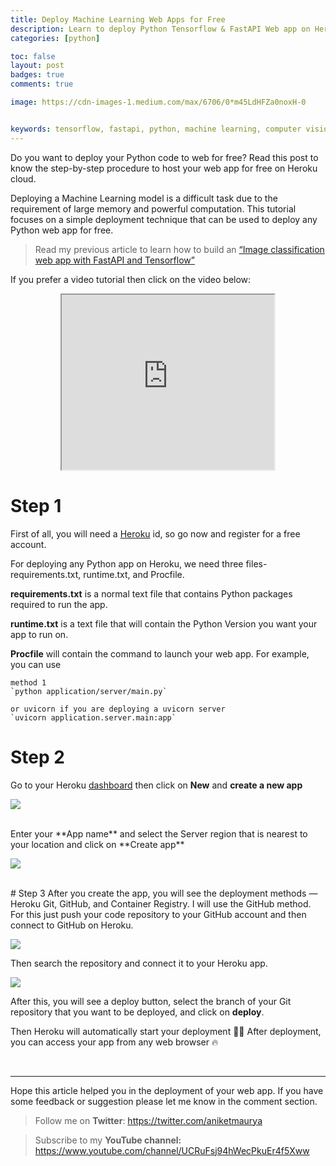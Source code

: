 ```yaml
---
title: Deploy Machine Learning Web Apps for Free
description: Learn to deploy Python Tensorflow & FastAPI Web app on Heroku Cloud in 5 minutes.
categories: [python]

toc: false
layout: post
badges: true
comments: true

image: https://cdn-images-1.medium.com/max/6706/0*m45LdHFZa0noxH-0


keywords: tensorflow, fastapi, python, machine learning, computer vision, deploy, cloud
---
```



Do you want to deploy your Python code to web for free? Read this post to know the step-by-step procedure to host your web app for free on Heroku cloud.

<!-- ![Photo by [Kevin Ku](https://unsplash.com/@ikukevk?utm_source=medium&utm_medium=referral) on [Unsplash](https://unsplash.com?utm_source=medium&utm_medium=referral)](https://cdn-images-1.medium.com/max/6706/0*m45LdHFZa0noxH-0)*Photo by [Kevin Ku](https://unsplash.com/@ikukevk?utm_source=medium&utm_medium=referral) on [Unsplash](https://unsplash.com?utm_source=medium&utm_medium=referral)* -->


Deploying a Machine Learning model is a difficult task due to the requirement of large memory and powerful computation. This tutorial focuses on a simple deployment technique that can be used to deploy any Python web app for free.

> Read my previous article to learn how to build an [“Image classification web app with FastAPI and Tensorflow”](https://blog.aniketmaurya.ml/python/2020/07/26/fastapi-tf-webapp.html)


If you prefer a video tutorial then click on the video below:

<center><iframe width="340" height="280" src="https://www.youtube.com/embed/9gSkdEWx_VA" frameborder="10" allowfullscreen></iframe></center>

# Step 1
First of all, you will need a [Heroku](http://heroku.com) id, so go now and register for a free account.

For deploying any Python app on Heroku, we need three files- requirements.txt, runtime.txt, and Procfile.

**requirements.txt** is a normal text file that contains Python packages required to run the app.

**runtime.txt** is a text file that will contain the Python Version you want your app to run on.

**Procfile** will contain the command to launch your web app. For example, you can use

    method 1
    `python application/server/main.py`

    or uvicorn if you are deploying a uvicorn server
    `uvicorn application.server.main:app`

# Step 2
Go to your Heroku [dashboard](https://dashboard.heroku.com/apps) then click on **New** and **create a new app**

![](https://cdn-images-1.medium.com/max/5724/1*mXrC1C1oudHwF3KAwxUegg.png)

<br>
Enter your **App name** and select the Server region that is nearest to your location and click on **Create app**

![](https://cdn-images-1.medium.com/max/2544/1*_r6QhIjusWh1D2NbzN_iwA.png)

<br>
# Step 3
After you create the app, you will see the deployment methods — Heroku Git, GitHub, and Container Registry. I will use the GitHub method. For this just push your code repository to your GitHub account and then connect to GitHub on Heroku.

![](https://cdn-images-1.medium.com/max/3704/1*Y6f9uWQ7Nf9qXEsG6Zv0pA.png)

Then search the repository and connect it to your Heroku app.

![](https://cdn-images-1.medium.com/max/4836/1*YpVzIgY35QUqq4uS5FKcxw.png)

After this, you will see a deploy button, select the branch of your Git repository that you want to be deployed, and click on **deploy**.

Then Heroku will automatically start your deployment 🎉🎉
After deployment, you can access your app from any web browser 🔥


<br>
<hr>

Hope this article helped you in the deployment of your web app. If you have some feedback or suggestion please let me know in the comment section.

> Follow me on **Twitter**: https://twitter.com/aniketmaurya

> Subscribe to my **YouTube channel:** https://www.youtube.com/channel/UCRuFsj94hWecPkuEr4f5Xww
